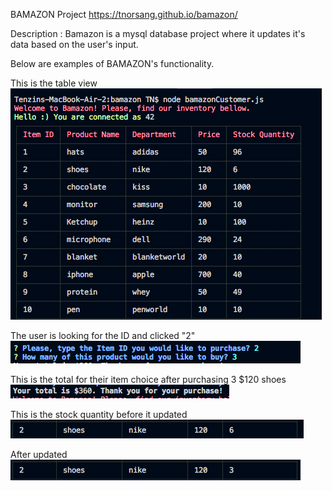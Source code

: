 BAMAZON Project
https://tnorsang.github.io/bamazon/

Description : Bamazon is a mysql database project where it updates it's data based on the user's input.

Below are examples of BAMAZON's functionality.

This is the table view <br>
<img src="./images/table.png" alt="table">

The user is looking for the ID and clicked "2" <br>
<img src="./images/id.png" alt="ID">

This is the total for their item choice after purchasing 3 $120 shoes <br>
<img src="./images/total.png" alt="total">

This is the stock quantity before it updated <br>
<img src="./images/before update.png" alt="before updated">

After updated <br>
<img src="./images/updated.png" alt="updated">

